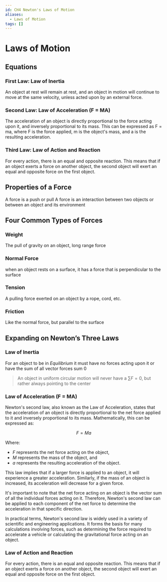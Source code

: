 ```yaml
---
id: CH4 Newton's Laws of Motion
aliases:
  - Laws of Motion
tags: []
---
```


# Laws of Motion

## Equations

### First Law: Law of Inertia

An object at rest will remain at rest, and an object in motion will continue to move at the same velocity, unless acted upon by an external force.

### Second Law: Law of Acceleration (F = MA)

The acceleration of an object is directly proportional to the force acting upon it, and inversely proportional to its mass. This can be expressed as F = ma, where F is the force applied, m is the object's mass, and a is the resulting acceleration.

### Third Law: Law of Action and Reaction

For every action, there is an equal and opposite reaction. This means that if an object exerts a force on another object, the second object will exert an equal and opposite force on the first object.

## Properties of a Force

A force is a push or pull
A force is an interaction between two objects or between an object and its environment

## Four Common Types of Forces

### Weight

The pull of gravity on an object, long range force

### Normal Force

when an object rests on a surface, it has a force that is perpendicular to the surface

### Tension

A pulling force exerted on an object by a rope, cord, etc.

### Friction

Like the normal force, but parallel to the surface

## Expanding on Newton’s Three Laws

### Law of Inertia

For an object to be in _Equilibrium_ it must have no forces acting upon it or have the sum of all vector forces sum 0

> An object in uniform circular motion will never have a $\sum F = 0$, but rather always pointing to the center

### Law of Acceleration (F = MA)

Newton's second law, also known as the Law of Acceleration, states that the acceleration of an object is directly proportional to the net force applied to it and inversely proportional to its mass. Mathematically, this can be expressed as:

$$ F = Ma $$

Where:

- $F$ represents the net force acting on the object,
- $M$ represents the mass of the object, and
- $a$ represents the resulting acceleration of the object.

This law implies that if a larger force is applied to an object, it will experience a greater acceleration. Similarly, if the mass of an object is increased, its acceleration will decrease for a given force.

It's important to note that the net force acting on an object is the vector sum of all the individual forces acting on it. Therefore, Newton's second law can be applied to each component of the net force to determine the acceleration in that specific direction.

In practical terms, Newton's second law is widely used in a variety of scientific and engineering applications. It forms the basis for many calculations involving forces, such as determining the force required to accelerate a vehicle or calculating the gravitational force acting on an object.

### Law of Action and Reaction

For every action, there is an equal and opposite reaction. This means that if an object exerts a force on another object, the second object will exert an equal and opposite force on the first object.
